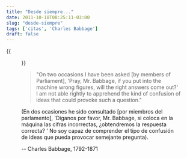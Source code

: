 ```yaml
---
title: "Desde siempre..."
date: 2011-10-18T08:25:11-03:00
slug: "desde-siempre"
tags: ['citas', 'Charles Babbage']
draft: false
---
```

{{<figure caption="Charles Babbage, creador de la máquina analítica de 1833" src= "CharlesBabbage.jpg">}}

> "On two occasions I have been asked [by members of Parliament],
> 'Pray, Mr. Babbage, if you put into the machine wrong figures, will
> the right answers come out?' I am not able rightly to apprehend the
> kind of confusion of ideas that could provoke such a question."

(En dos ocasiones he sido consultado [por miembros del parlamento\],
'Diganos por favor, Mr. Babbage, si coloca en la máquina las cifras
incorrectas, ¿obtendremos la respuesta correcta? ' No soy capaz de
comprender el tipo de confusión de ideas que pueda provocar semejante
pregunta).

-- Charles Babbage, 1792-1871

